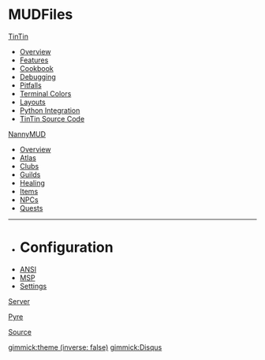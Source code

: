 # MUDFiles

[TinTin]()

  * [Overview](/tintin/index.md)
  * [Features](/tintin/features/index.md)
  * [Cookbook](/tintin/cookbook/index.md)
  * [Debugging](/tintin/debugging/index.md)
  * [Pitfalls](/tintin/pitfalls/index.md)
  * [Terminal Colors](/tintin/termcolor/index.md)
  * [Layouts](/tintin/layouts/index.md)
  * [Python Integration](/tintin/python/index.md)
  * [TinTin Source Code](/tintin/ttsrc/index.md)

[NannyMUD]()

  * [Overview](/nannymud/index.md)
  * [Atlas](/nannymud/atlas.md)
  * [Clubs](/nannymud/clubs.md)
  * [Guilds](/nannymud/guilds.md)
  * [Healing](/nannymud/healing.md)
  * [Items](/nannymud/items.md)
  * [NPCs](/nannymud/npcs.md)
  * [Quests](/nannymud/quests.md)
  - - - -
  * # Configuration
  * [ANSI](/nannymud/config-ansi.md)
  * [MSP](/nannymud/config-msp.md)
  * [Settings](/nannymud/config-settings.md)

[Server](/server/index.md)

[Pyre](/pyre/index.md)

[Source](https://github.com/nfarrar/mudfiles)

[gimmick:theme (inverse: false)](yeti)
[gimmick:Disqus](mudfiles)

